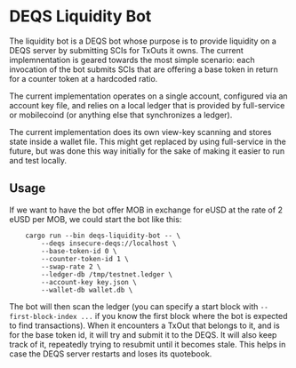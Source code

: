 # DEQS Liquidity Bot

The liquidity bot is a DEQS bot whose purpose is to provide liquidity on a DEQS server by submitting SCIs for TxOuts it owns.
The current implemnentation is geared towards the most simple scenario: each invocation of the bot submits SCIs that are offering a base token in return for a counter token at a hardcoded ratio. 

The current implementation operates on a single account, configured via an account key file, and relies on a local ledger that is provided by full-service or mobilecoind (or anything else that synchronizes a ledger).

The current implementation does its own view-key scanning and stores state inside a wallet file. This might get replaced by using full-service in the future, but was done this way initially for the sake of making it easier to run and test locally.

## Usage

If we want to have the bot offer MOB in exchange for eUSD at the rate of 2 eUSD per MOB, we could start the bot like this: 
```
    cargo run --bin deqs-liquidity-bot -- \
        --deqs insecure-deqs://localhost \
        --base-token-id 0 \
        --counter-token-id 1 \
        --swap-rate 2 \
        --ledger-db /tmp/testnet.ledger \
        --account-key key.json \
        --wallet-db wallet.db \
```

The bot will then scan the ledger (you can specify a start block with `--first-block-index ...` if you know the first block where the bot is expected to find transactions). When it encounters a TxOut that belongs to it, and is for the base token id, it will try and submit it to the DEQS. It will also keep track of it, repeatedly trying to resubmit until it becomes stale. This helps in case the DEQS server restarts and loses its quotebook.